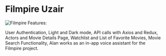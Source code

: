 # Filmpire Uzair
![Filmpire](https://github.com/uzairathersaeed/filmpire/assets/111059514/db493bb4-cd52-4d7e-bd3f-5edfe6878708)
Features:

User Authentication,
Light and Dark mode,
API calls with Axios and Redux,
Actors and Movie Details Page,
Watchlist and List of Favorite Movies,
Movie Search Functionality,
Alan works as an in-app voice assistant for the Filmpire project.


